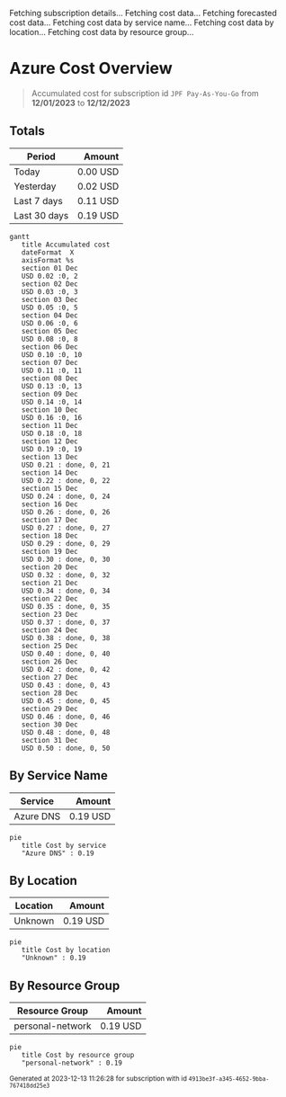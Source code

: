 Fetching subscription details...
Fetching cost data...
Fetching forecasted cost data...
Fetching cost data by service name...
Fetching cost data by location...
Fetching cost data by resource group...
# Azure Cost Overview

> Accumulated cost for subscription id `JPF Pay-As-You-Go` from **12/01/2023** to **12/12/2023**

## Totals

|Period|Amount|
|---|---:|
|Today|0.00 USD|
|Yesterday|0.02 USD|
|Last 7 days|0.11 USD|
|Last 30 days|0.19 USD|

```mermaid
gantt
   title Accumulated cost
   dateFormat  X
   axisFormat %s
   section 01 Dec
   USD 0.02 :0, 2
   section 02 Dec
   USD 0.03 :0, 3
   section 03 Dec
   USD 0.05 :0, 5
   section 04 Dec
   USD 0.06 :0, 6
   section 05 Dec
   USD 0.08 :0, 8
   section 06 Dec
   USD 0.10 :0, 10
   section 07 Dec
   USD 0.11 :0, 11
   section 08 Dec
   USD 0.13 :0, 13
   section 09 Dec
   USD 0.14 :0, 14
   section 10 Dec
   USD 0.16 :0, 16
   section 11 Dec
   USD 0.18 :0, 18
   section 12 Dec
   USD 0.19 :0, 19
   section 13 Dec
   USD 0.21 : done, 0, 21
   section 14 Dec
   USD 0.22 : done, 0, 22
   section 15 Dec
   USD 0.24 : done, 0, 24
   section 16 Dec
   USD 0.26 : done, 0, 26
   section 17 Dec
   USD 0.27 : done, 0, 27
   section 18 Dec
   USD 0.29 : done, 0, 29
   section 19 Dec
   USD 0.30 : done, 0, 30
   section 20 Dec
   USD 0.32 : done, 0, 32
   section 21 Dec
   USD 0.34 : done, 0, 34
   section 22 Dec
   USD 0.35 : done, 0, 35
   section 23 Dec
   USD 0.37 : done, 0, 37
   section 24 Dec
   USD 0.38 : done, 0, 38
   section 25 Dec
   USD 0.40 : done, 0, 40
   section 26 Dec
   USD 0.42 : done, 0, 42
   section 27 Dec
   USD 0.43 : done, 0, 43
   section 28 Dec
   USD 0.45 : done, 0, 45
   section 29 Dec
   USD 0.46 : done, 0, 46
   section 30 Dec
   USD 0.48 : done, 0, 48
   section 31 Dec
   USD 0.50 : done, 0, 50
```

## By Service Name

|Service|Amount|
|---|---:|
|Azure DNS|0.19 USD|

```mermaid
pie
   title Cost by service
   "Azure DNS" : 0.19
```

## By Location

|Location|Amount|
|---|---:|
|Unknown|0.19 USD|

```mermaid
pie
   title Cost by location
   "Unknown" : 0.19
```

## By Resource Group

|Resource Group|Amount|
|---|---:|
|personal-network|0.19 USD|

```mermaid
pie
   title Cost by resource group
   "personal-network" : 0.19
```

<sup>Generated at 2023-12-13 11:26:28 for subscription with id `4913be3f-a345-4652-9bba-767418dd25e3`</sup>
